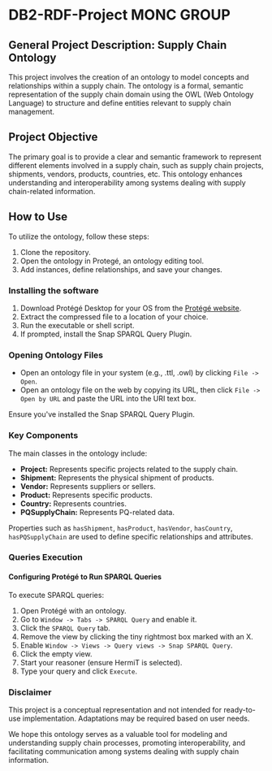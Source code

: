 # DB2-RDF-Project MONC GROUP

## General Project Description: Supply Chain Ontology

This project involves the creation of an ontology to model concepts and relationships within a supply chain. The ontology is a formal, semantic representation of the supply chain domain using the OWL (Web Ontology Language) to structure and define entities relevant to supply chain management.

## Project Objective

The primary goal is to provide a clear and semantic framework to represent different elements involved in a supply chain, such as supply chain projects, shipments, vendors, products, countries, etc. This ontology enhances understanding and interoperability among systems dealing with supply chain-related information.

## How to Use

To utilize the ontology, follow these steps:

1. Clone the repository.
2. Open the ontology in Protegé, an ontology editing tool.
3. Add instances, define relationships, and save your changes.

### Installing the software

1. Download Protégé Desktop for your OS from the [Protégé website](https://protege.stanford.edu/).
2. Extract the compressed file to a location of your choice.
3. Run the executable or shell script.
4. If prompted, install the Snap SPARQL Query Plugin.

### Opening Ontology Files

- Open an ontology file in your system (e.g., .ttl, .owl) by clicking `File -> Open`.
- Open an ontology file on the web by copying its URL, then click `File -> Open by URL` and paste the URL into the URI text box.



Ensure you've installed the Snap SPARQL Query Plugin.

### Key Components

The main classes in the ontology include:

- **Project:** Represents specific projects related to the supply chain.
- **Shipment:** Represents the physical shipment of products.
- **Vendor:** Represents suppliers or sellers.
- **Product:** Represents specific products.
- **Country:** Represents countries.
- **PQSupplyChain:** Represents PQ-related data.

Properties such as `hasShipment`, `hasProduct`, `hasVendor`, `hasCountry`, `hasPQSupplyChain` are used to define specific relationships and attributes.

### Queries Execution
#### Configuring Protégé to Run SPARQL Queries
To execute SPARQL queries:

1. Open Protégé with an ontology.
2. Go to `Window -> Tabs -> SPARQL Query` and enable it.
3. Click the `SPARQL Query` tab.
4. Remove the view by clicking the tiny rightmost box marked with an X.
5. Enable `Window -> Views -> Query views -> Snap SPARQL Query`.
6. Click the empty view.
7. Start your reasoner (ensure HermiT is selected).
8. Type your query and click `Execute`.

### Disclaimer

This project is a conceptual representation and not intended for ready-to-use implementation. Adaptations may be required based on user needs.

We hope this ontology serves as a valuable tool for modeling and understanding supply chain processes, promoting interoperability, and facilitating communication among systems dealing with supply chain information.
